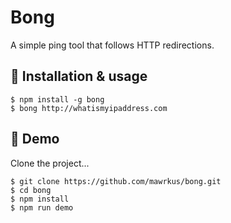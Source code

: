# Bong

A simple ping tool that follows HTTP redirections.

## 🎯 Installation & usage

```shell
$ npm install -g bong
$ bong http://whatismyipaddress.com
```

## 🎯 Demo

Clone the project...

```shell
$ git clone https://github.com/mawrkus/bong.git
$ cd bong
$ npm install
$ npm run demo
```
